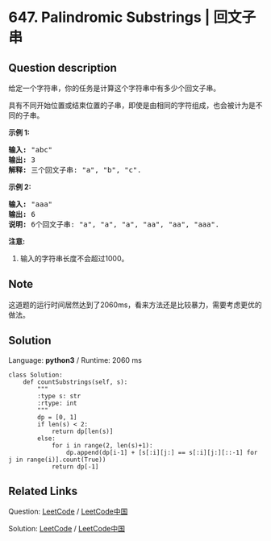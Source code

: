 # 647. Palindromic Substrings | 回文子串

## Question description

<!--If you want to use the English description, use <p>Given a string, your task is to count how many palindromic substrings in this string.</p>

<p>The substrings with different start indexes or end indexes are counted as different substrings even they consist of same characters.</p>

<p><b>Example 1:</b></p>

<pre>
<b>Input:</b> &quot;abc&quot;
<b>Output:</b> 3
<b>Explanation:</b> Three palindromic strings: &quot;a&quot;, &quot;b&quot;, &quot;c&quot;.
</pre>

<p>&nbsp;</p>

<p><b>Example 2:</b></p>

<pre>
<b>Input:</b> &quot;aaa&quot;
<b>Output:</b> 6
<b>Explanation:</b> Six palindromic strings: &quot;a&quot;, &quot;a&quot;, &quot;a&quot;, &quot;aa&quot;, &quot;aa&quot;, &quot;aaa&quot;.
</pre>

<p>&nbsp;</p>

<p><b>Note:</b></p>

<ol>
	<li>The input string length won&#39;t exceed 1000.</li>
</ol>

<p>&nbsp;</p>
 instead-->
<p>给定一个字符串，你的任务是计算这个字符串中有多少个回文子串。</p>

<p>具有不同开始位置或结束位置的子串，即使是由相同的字符组成，也会被计为是不同的子串。</p>

<p><strong>示例 1:</strong></p>

<pre>
<strong>输入:</strong> &quot;abc&quot;
<strong>输出:</strong> 3
<strong>解释:</strong> 三个回文子串: &quot;a&quot;, &quot;b&quot;, &quot;c&quot;.
</pre>

<p><strong>示例 2:</strong></p>

<pre>
<strong>输入:</strong> &quot;aaa&quot;
<strong>输出:</strong> 6
<strong>说明:</strong> 6个回文子串: &quot;a&quot;, &quot;a&quot;, &quot;a&quot;, &quot;aa&quot;, &quot;aa&quot;, &quot;aaa&quot;.
</pre>

<p><strong>注意:</strong></p>

<ol>
	<li>输入的字符串长度不会超过1000。</li>
</ol>


## Note

这道题的运行时间居然达到了2060ms，看来方法还是比较暴力，需要考虑更优的做法。


## Solution

Language: **python3**  /  Runtime: 2060 ms

```python3
class Solution:
    def countSubstrings(self, s):
        """
        :type s: str
        :rtype: int
        """
        dp = [0, 1]
        if len(s) < 2:
            return dp[len(s)]
        else:
            for i in range(2, len(s)+1):
                dp.append(dp[i-1] + [s[:i][j:] == s[:i][j:][::-1] for j in range(i)].count(True))
            return dp[-1]

```



## Related Links

Question: [LeetCode](https://leetcode.com/problems/palindromic-substrings/description/)  /  [LeetCode中国](https://leetcode-cn.com/problems/palindromic-substrings/description/)

Solution: [LeetCode](https://leetcode.com/articles/palindromic-substrings/)  /  [LeetCode中国](https://leetcode-cn.com/articles/palindromic-substrings/)